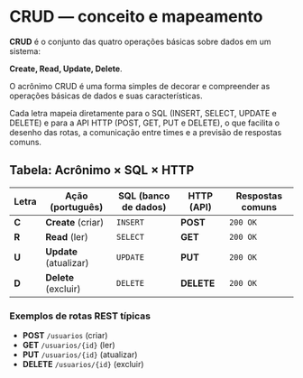 # CRUD — conceito e mapeamento

**CRUD** é o conjunto das quatro operações básicas sobre dados em um sistema:

**Create, Read, Update, Delete**.

O acrônimo CRUD é uma forma simples de decorar e compreender as operações básicas de dados e suas características.

Cada letra mapeia diretamente para o SQL (INSERT, SELECT, UPDATE e DELETE) e para a API HTTP (POST, GET, PUT e DELETE), o que facilita o desenho das rotas, a comunicação entre times e a previsão de respostas comuns.

## Tabela: Acrônimo × SQL × HTTP

| Letra | Ação (português) | SQL (banco de dados) | HTTP (API) | Respostas comuns |
|---|---|---|---|---|
| **C** | **Create** (criar) | `INSERT` | **POST** | `200 OK` |
| **R** | **Read** (ler) | `SELECT` | **GET** | `200 OK` |
| **U** | **Update** (atualizar) | `UPDATE` | **PUT** | `200 OK` |
| **D** | **Delete** (excluir) | `DELETE` | **DELETE** | `200 OK` |

### Exemplos de rotas REST típicas

- **POST** `/usuarios` (criar)
- **GET** `/usuarios/{id}` (ler)
- **PUT** `/usuarios/{id}` (atualizar)
- **DELETE** `/usuarios/{id}` (excluir)
